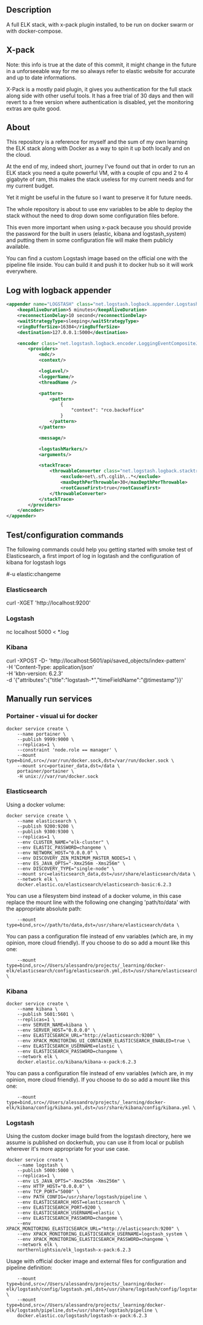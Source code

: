 
## Description

A full ELK stack, with x-pack plugin installed, to be run on docker swarm or with docker-compose.

## X-pack 

Note: this info is true at the date of this commit, it might change in the future in a unforseeable way for me so always refer to elastic website for accurate and up to date informations.

X-Pack is a mostly paid plugin, it gives you authentication for the full stack along side with other useful tools. It has a free trial of 30 days and then will revert to a free version where authentication is disabled, yet the monitoring extras are quite good.

## About

This repository is a reference for myself and the sum of my own learning the ELK stack along with Docker as a way to spin it up both locally and on the cloud.

At the end of my, indeed short, journey I've found out that in order to run an ELK stack you need a quite powerful VM, with a couple of cpu and 2 to 4 gigabyte of ram, this makes the stack useless for my current needs and for my current budget.

Yet it might be useful in the future so I want to preserve it for future needs.

The whole repository is about to use env variables to be able to deploy the stack without the need to drop down some configuration files before. 

This even more important when using x-pack because you should provide the password for the built in users (elastic, kibana and logstash_system) and putting them in some configuration file will make them publicly available.

You can find a custom Logstash image based on the official one with the pipeline file inside. You can build it and push it to docker hub so it will work everywhere. 

## Log with logback appender

```xml
<appender name="LOGSTASH" class="net.logstash.logback.appender.LogstashTcpSocketAppender">
    <keepAliveDuration>5 minutes</keepAliveDuration>
    <reconnectionDelay>10 second</reconnectionDelay>
    <waitStrategyType>sleeping</waitStrategyType>
    <ringBufferSize>16384</ringBufferSize>
    <destination>127.0.0.1:5000</destination>

    <encoder class="net.logstash.logback.encoder.LoggingEventCompositeJsonEncoder">
        <providers>
            <mdc/>
            <context/>

            <logLevel/>
            <loggerName/>
            <threadName />

            <pattern>
                <pattern>
                    {
                        "context": "rco.backoffice"
                    }
                </pattern>
            </pattern>

            <message/>

            <logstashMarkers/>
            <arguments/>

            <stackTrace>
                <throwableConverter class="net.logstash.logback.stacktrace.ShortenedThrowableConverter">
                    <exclude>net\.sf\.cglib\..*</exclude>
                    <maxDepthPerThrowable>30</maxDepthPerThrowable>
                    <rootCauseFirst>true</rootCauseFirst>
                </throwableConverter>
            </stackTrace>
        </providers>
    </encoder>
</appender>
```

## Test/configuration commands

The following commands could help you getting started with smoke test of Elasticsearch, a first import of log in logstash and the configuration of kibana for logstash logs

#-u elastic:changeme

### Elasticsearch

curl -XGET 'http://localhost:9200'

### Logstash

nc localhost 5000 < *.log

### Kibana

curl -XPOST -D- 'http://localhost:5601/api/saved_objects/index-pattern' \
    -H 'Content-Type: application/json' \
    -H 'kbn-version: 6.2.3' \
    -d '{"attributes":{"title":"logstash-*","timeFieldName":"@timestamp"}}'

## Manually run services

### Portainer - visual ui for docker

```
docker service create \
    --name portainer \
    --publish 9999:9000 \
    --replicas=1 \
    --constraint 'node.role == manager' \
    --mount type=bind,src=//var/run/docker.sock,dst=/var/run/docker.sock \
    --mount src=portainer_data,dst=/data \
    portainer/portainer \
    -H unix:///var/run/docker.sock
```

### Elasticsearch

Using a docker volume:

```
docker service create \
    --name elasticsearch \
    --publish 9200:9200 \
    --publish 9300:9300 \
    --replicas=1 \
    --env CLUSTER_NAME="elk-cluster" \
    --env ELASTIC_PASSWORD=changeme \
    --env NETWORK_HOST="0.0.0.0" \
    --env DISCOVERY_ZEN_MINIMUM_MASTER_NODES=1 \
    --env ES_JAVA_OPTS="-Xmx256m -Xms256m" \
    --env DISCOVERY_TYPE="single-node" \
    --mount src=elasticsearch_data,dst=/usr/share/elasticsearch/data \
    --network elk \
    docker.elastic.co/elasticsearch/elasticsearch-basic:6.2.3
```

You can use a filesystem bind instead of a docker volume, in this case replace the mount line with the following one changing 'path/to/data' with the appropriate absolute path:

```
    --mount type=bind,src=//path/to/data,dst=/usr/share/elasticsearch/data \
```

You can pass a configuration file instead of env variables (which are, in my opinion, more cloud friendly). If you choose to do so add a mount like this one:

```
    --mount type=bind,src=//Users/alessandro/projects/_learning/docker-elk/elasticsearch/config/elasticsearch.yml,dst=/usr/share/elasticsearch/config/elasticsearch.yml \
```

### Kibana

```
docker service create \
    --name kibana \
    --publish 5601:5601 \
    --replicas=1 \
    --env SERVER_NAME=kibana \
    --env SERVER_HOST="0.0.0.0" \
    --env ELASTICSEARCH_URL="http://elasticsearch:9200" \
    --env XPACK_MONITORING_UI_CONTAINER_ELASTICSEARCH_ENABLED=true \
    --env ELASTICSEARCH_USERNAME=elastic \
    --env ELASTICSEARCH_PASSWORD=changeme \
    --network elk \
    docker.elastic.co/kibana/kibana-x-pack:6.2.3
```

You can pass a configuration file instead of env variables (which are, in my opinion, more cloud friendly). If you choose to do so add a mount like this one:

```
    --mount type=bind,src=//Users/alessandro/projects/_learning/docker-elk/kibana/config/kibana.yml,dst=/usr/share/kibana/config/kibana.yml \
```

### Logstash 

Using the custom docker image build from the logstash directory, here we assume is published on dockerhub, you can use it from local or publish wherever it's more appropriate for your use case.

```
docker service create \
    --name logstash \
    --publish 5000:5000 \
    --replicas=1 \
    --env LS_JAVA_OPTS="-Xmx256m -Xms256m" \
    --env HTTP_HOST="0.0.0.0" \
    --env TCP_PORT="5000" \
    --env PATH_CONFIG=/usr/share/logstash/pipeline \
    --env ELASTICSEARCH_HOST=elasticsearch \
    --env ELASTICSEARCH_PORT=9200 \
    --env ELASTICSEARCH_USERNAME=elastic \
    --env ELASTICSEARCH_PASSWORD=changeme \
    --env XPACK_MONITORING_ELASTICSEARCH_URL="http://elasticsearch:9200" \
    --env XPACK_MONITORING_ELASTICSEARCH_USERNAME=logstash_system \
    --env XPACK_MONITORING_ELASTICSEARCH_PASSWORD=changeme \
    --network elk \
    northernlightsio/elk_logstash-x-pack:6.2.3
```

Usage with official docker image and external files for configuration and pipeline definition:

```
    --mount type=bind,src=//Users/alessandro/projects/_learning/docker-elk/logstash/config/logstash.yml,dst=/usr/share/logstash/config/logstash.yml \
    --mount type=bind,src=//Users/alessandro/projects/_learning/docker-elk/logstash/pipeline,dst=/usr/share/logstash/pipeline \
    docker.elastic.co/logstash/logstash-x-pack:6.2.3
```


